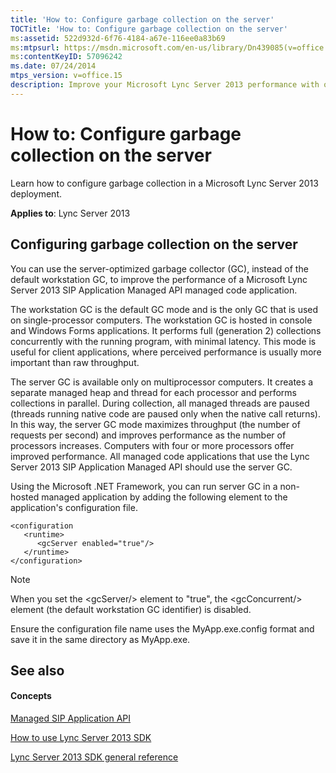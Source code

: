 ```yaml
---
title: 'How to: Configure garbage collection on the server'
TOCTitle: 'How to: Configure garbage collection on the server'
ms:assetid: 522d932d-6f76-4184-a67e-116ee0a83b69
ms:mtpsurl: https://msdn.microsoft.com/en-us/library/Dn439085(v=office.15)
ms:contentKeyID: 57096242
ms.date: 07/24/2014
mtps_version: v=office.15
description: Improve your Microsoft Lync Server 2013 performance with our guide on configuring server-optimized garbage collection. Learn more now.
---
```


# How to: Configure garbage collection on the server

Learn how to configure garbage collection in a Microsoft Lync Server 2013 deployment.


**Applies to**: Lync Server 2013

## Configuring garbage collection on the server

You can use the server-optimized garbage collector (GC), instead of the default workstation GC, to improve the performance of a Microsoft Lync Server 2013 SIP Application Managed API managed code application.

The workstation GC is the default GC mode and is the only GC that is used on single-processor computers. The workstation GC is hosted in console and Windows Forms applications. It performs full (generation 2) collections concurrently with the running program, with minimal latency. This mode is useful for client applications, where perceived performance is usually more important than raw throughput.

The server GC is available only on multiprocessor computers. It creates a separate managed heap and thread for each processor and performs collections in parallel. During collection, all managed threads are paused (threads running native code are paused only when the native call returns). In this way, the server GC mode maximizes throughput (the number of requests per second) and improves performance as the number of processors increases. Computers with four or more processors offer improved performance. All managed code applications that use the Lync Server 2013 SIP Application Managed API should use the server GC.

Using the Microsoft .NET Framework, you can run server GC in a non-hosted managed application by adding the following element to the application's configuration file.

    <configuration
       <runtime>
          <gcServer enabled="true"/>
       </runtime>
    </configuration>


> [!NOTE]
> <P>When you set the &lt;gcServer/&gt; element to "true", the &lt;gcConcurrent/&gt; element (the default workstation GC identifier) is disabled.</P>



Ensure the configuration file name uses the MyApp.exe.config format and save it in the same directory as MyApp.exe.

## See also

#### Concepts

[Managed SIP Application API](managed-sip-application-api.md)

[How to use Lync Server 2013 SDK](how-to-use-lync-server-2013-sdk.md)

[Lync Server 2013 SDK general reference](lync-server-2013-sdk-general-reference.md)

